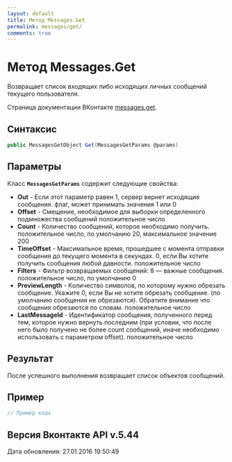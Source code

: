 ```yaml
---
layout: default
title: Метод Messages.Get
permalink: messages/get/
comments: true
---
```

# Метод Messages.Get
Возвращает список входящих либо исходящих личных сообщений текущего пользователя.

Страница документации ВКонтакте [messages.get](https://vk.com/dev/messages.get).
## Синтаксис
``` csharp
public MessagesGetObject Get(MessagesGetParams @params)
```

## Параметры
Класс **`MessagesGetParams`** содержит следующие свойства:

+ **Out** - Если этот параметр равен 1, сервер вернет исходящие сообщения. флаг, может принимать значения 1 или 0
+ **Offset** - Смещение, необходимое для выборки определенного подмножества сообщений положительное число
+ **Count** - Количество сообщений, которое необходимо получить. положительное число, по умолчанию 20, максимальное значение 200
+ **TimeOffset** - Максимальное время, прошедшее с момента отправки сообщения до текущего момента в секундах. 0, если Вы хотите получить сообщения любой давности. положительное число
+ **Filters** - Фильтр возвращаемых сообщений: 8 — важные сообщения. положительное число, по умолчанию 0
+ **PreviewLength** - Количество символов, по которому нужно обрезать сообщение. Укажите 0, если Вы не хотите обрезать сообщение. (по умолчанию сообщения не обрезаются). Обратите внимание что сообщения обрезаются по словам. положительное число
+ **LastMessageId** - Идентификатор сообщения, полученного перед тем, которое нужно вернуть последним (при условии, что после него было получено не более count сообщений, иначе необходимо использовать с параметром offset). положительное число

## Результат
После успешного выполнения возвращает список объектов сообщений.

## Пример
``` csharp
// Пример кода
```

## Версия Вконтакте API v.5.44
Дата обновления: 27.01.2016 19:50:49
